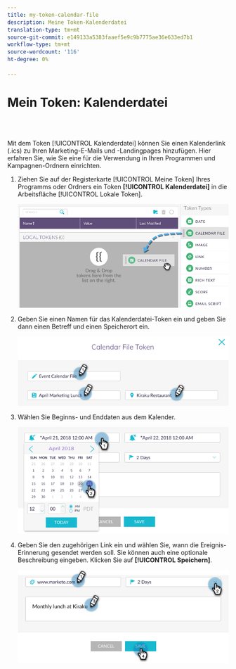 ```yaml
---
title: my-token-calendar-file
description: Meine Token-Kalenderdatei
translation-type: tm+mt
source-git-commit: e149133a5383faaef5e9c9b7775ae36e633ed7b1
workflow-type: tm+mt
source-wordcount: '116'
ht-degree: 0%

---
```



# Mein Token: Kalenderdatei

<br> 

Mit dem Token [!UICONTROL Kalenderdatei] können Sie einen Kalenderlink (.ics) zu Ihren Marketing-E-Mails und -Landingpages hinzufügen. Hier erfahren Sie, wie Sie eine für die Verwendung in Ihren Programmen und Kampagnen-Ordnern einrichten.

1. Ziehen Sie auf der Registerkarte [!UICONTROL Meine Token] Ihres Programms oder Ordners ein Token **[!UICONTROL Kalenderdatei]** in die Arbeitsfläche [!UICONTROL Lokale Token].

   ![Bild eins](/help/sky/assets/my-tokens/my-token-calendar-file/my-token-calendar-file-1.jpg)

1. Geben Sie einen Namen für das Kalenderdatei-Token ein und geben Sie dann einen Betreff und einen Speicherort ein.

   ![Bild zwei](/help/sky/assets/my-tokens/my-token-calendar-file/my-token-calendar-file-2.jpg)

1. Wählen Sie Beginns- und Enddaten aus dem Kalender.

   ![Bild drei](/help/sky/assets/my-tokens/my-token-calendar-file/my-token-calendar-file-3.jpg)

1. Geben Sie den zugehörigen Link ein und wählen Sie, wann die Ereignis-Erinnerung gesendet werden soll. Sie können auch eine optionale Beschreibung eingeben. Klicken Sie auf **[!UICONTROL Speichern]**.

   ![Bild vier](/help/sky/assets/my-tokens/my-token-calendar-file/my-token-calendar-file-4.jpg)